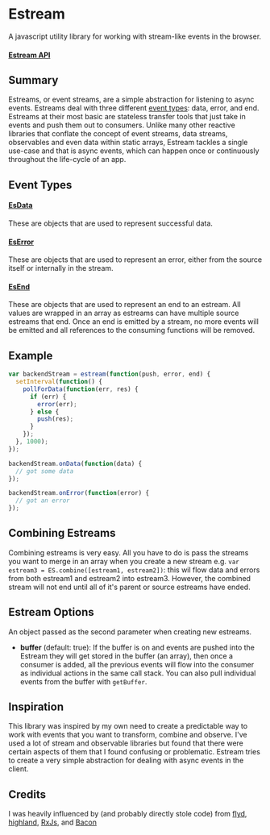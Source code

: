 # Estream

A javascript utility library for working with stream-like events in the browser.

#### [Estream API](./api/estream.md)

## Summary
Estreams, or event streams, are a simple abstraction for listening to async events. Estreams deal with three different [event types](#event-types): data, error, and end. Estreams at their most basic are stateless transfer tools that just take in events and push them out to consumers. Unlike many other reactive libraries that conflate the concept of event streams, data streams, observables and even data within static arrays, Estream tackles a single use-case and that is async events, which can happen once or continuously throughout the life-cycle of an app.

## Event Types

#### [EsData](./api/estream.md#esdata)
These are objects that are used to represent successful data.

#### [EsError](./api/estream.md#eserror)
These are objects that are used to represent an error, either from the source itself or internally in the stream.

#### [EsEnd](./api/estream.md#esend)
These are objects that are used to represent an end to an estream. All values are wrapped in an array as estreams can have multiple source estreams that end. Once an end is emitted by a stream, no more events will be emitted and all references to the consuming functions will be removed.

## Example
```javascript
var backendStream = estream(function(push, error, end) {
  setInterval(function() {
    pollForData(function(err, res) {
      if (err) {
        error(err);
      } else {
        push(res);
      }
    });
  }, 1000);
});

backendStream.onData(function(data) {
  // got some data
});

backendStream.onError(function(error) {
  // got an error
});
```

## Combining Estreams

Combining estreams is very easy. All you have to do is pass the streams you want to merge in an array when you create a new stream e.g. `var estream3 = ES.combine([estream1, estream2])`: this wil flow data and errors from both estream1 and estream2 into estream3. However, the combined stream will not end until all of it's parent or source estreams have ended.

## Estream Options
An object passed as the second parameter when creating new estreams.

* **buffer** (default: true): If the buffer is on and events are pushed into the Estream they will get stored in the buffer (an array), then once a consumer is added, all the previous events will flow into the consumer as individual actions in the same call stack. You can also pull individual events from the buffer with `getBuffer`.

## Inspiration

This library was inspired by my own need to create a predictable way to work with events that you want to transform, combine and observe. I've used a lot of stream and observable libraries but found that there were certain aspects of them that I found confusing or problematic. Estream tries to create a very simple abstraction for dealing with async events in the client.

## Credits

I was heavily influenced by (and probably directly stole code) from [flyd](https://github.com/paldepind/flyd), [highland](http://highlandjs.org), [RxJs](https://github.com/Reactive-Extensions/RxJS), and [Bacon](https://baconjs.github.io/)
